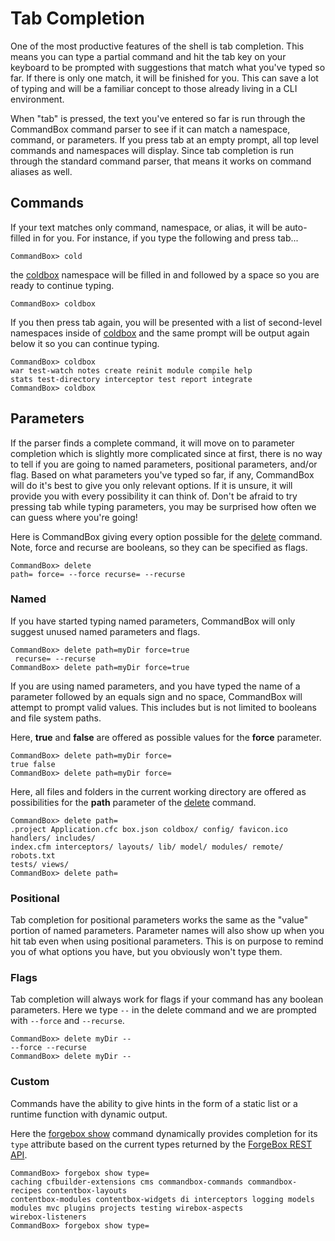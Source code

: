 # Tab Completion

One of the most productive features of the shell is tab completion. This means you can type a partial command and hit the tab key on your keyboard to be prompted with suggestions that match what you've typed so far. If there is only one match, it will be finished for you. This can save a lot of typing and will be a familiar concept to those already living in a CLI environment.

When "tab" is pressed, the text you've entered so far is run through the CommandBox command parser to see if it can match a namespace, command, or parameters. If you press tab at an empty prompt, all top level commands and namespaces will display. Since tab completion is run through the standard command parser, that means it works on command aliases as well.

## Commands
If your text matches only command, namespace, or alias, it will be auto-filled in for you. For instance, if you type the following and press tab...

```
CommandBox> cold
```

the [coldbox](http://apidocs.ortussolutions.com/commandbox/1.0.0/index.html?commandbox/commands/coldbox/package-summary.html) namespace will be filled in and followed by a space so you are ready to continue typing.

```
CommandBox> coldbox 
```

If you then press tab again, you will be presented with a list of second-level namespaces inside of [coldbox](http://apidocs.ortussolutions.com/commandbox/1.0.0/index.html?commandbox/commands/coldbox/package-summary.html) and the same prompt will be output again below it so you can continue typing.

```
CommandBox> coldbox
war test-watch notes create reinit module compile help
stats test-directory interceptor test report integrate
CommandBox> coldbox
```


## Parameters
If the parser finds a complete command, it will move on to parameter completion which is slightly more complicated since at first, there is no way to tell if you are going to named parameters, positional parameters, and/or flag. Based on what parameters you've typed so far, if any, CommandBox will do it's best to give you only relevant options. If it is unsure, it will provide you with every possibility it can think of. Don't be afraid to try pressing tab while typing parameters, you may be surprised how often we can guess where you're going!

Here is CommandBox giving every option possible for the [delete](http://apidocs.ortussolutions.com/commandbox/1.0.0/index.html?commandbox/system/commands/delete.html) command. Note, force and recurse are booleans, so they can be specified as flags.

```
CommandBox> delete
path= force= --force recurse= --recurse
```

### Named
If you have started typing named parameters, CommandBox will only suggest unused named parameters and flags.

```
CommandBox> delete path=myDir force=true
 recurse= --recurse
CommandBox> delete path=myDir force=true
```

If you are using named parameters, and you have typed the name of a parameter followed by an equals sign and no space, CommandBox will attempt to prompt valid values. This includes but is not limited to booleans and file system paths.

Here, **true** and **false** are offered as possible values for the **force** parameter.

```
CommandBox> delete path=myDir force=
true false
CommandBox> delete path=myDir force=
```

Here, all files and folders in the current working directory are offered as possibilities for the **path** parameter of the [delete](http://apidocs.ortussolutions.com/commandbox/1.0.0/index.html?commandbox/system/commands/delete.html) command.

```
CommandBox> delete path=
.project Application.cfc box.json coldbox/ config/ favicon.ico handlers/ includes/
index.cfm interceptors/ layouts/ lib/ model/ modules/ remote/ robots.txt
tests/ views/
CommandBox> delete path=
```

### Positional
Tab completion for positional parameters works the same as the "value" portion of named parameters. Parameter names will also show up when you hit tab even when using positional parameters. This is on purpose to remind you of what options you have, but you obviously won't type them.


### Flags
Tab completion will always work for flags if your command has any boolean parameters. Here we type `--` in the delete command and we are prompted with `--force` and `--recurse`.

```
CommandBox> delete myDir --
--force --recurse
CommandBox> delete myDir --
```


### Custom
Commands have the ability to give hints in the form of a static list or a runtime function with dynamic output.

Here the [forgebox show](http://apidocs.ortussolutions.com/commandbox/1.0.0/index.html?commandbox/commands/forgebox/show.html) command dynamically provides completion for its `type` attribute based on the current types returned by the [ForgeBox REST API](http://wiki.coldbox.org/wiki/ForgeBox:API-Documentation.cfm).

```
CommandBox> forgebox show type=
caching cfbuilder-extensions cms commandbox-commands commandbox-recipes contentbox-layouts
contentbox-modules contentbox-widgets di interceptors logging models
modules mvc plugins projects testing wirebox-aspects
wirebox-listeners
CommandBox> forgebox show type=
```

